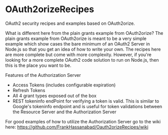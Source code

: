 OAuth2orizeRecipes
==================

OAuth2 security recipes and examples based on OAuth2orize.

What is different here from the plain grants example from OAuth2orize?  The plain grants example from OAuth2orize is
meant to be a very simple example which show cases the bare minimum of an OAuth2 Server in Node.js so that you get an
idea of how to write your own.  The recipes here are more complete but come with more complexity.  However, if you're
looking for a more complete OAuth2 code solution to run on Node.js, then this is the place you want to be.

Features of the Authorization Server
* Access Tokens (includes configurable expiration)
* Refresh Tokens
* All 4 grant types exposed out of the box
* REST tokeninfo endPoint for verifying a token is valid.  This is similar to Google's tokeninfo endpoint and is useful
for token validations between the Resource Server and the Authorization Server

For good examples of how to utilize the Authorization Server go to the wiki here:
https://github.com/FrankHassanabad/Oauth2orizeRecipes/wiki
